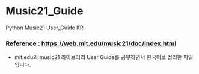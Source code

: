 # Music21_Guide
Python Music21 User_Guide KR

### Reference : https://web.mit.edu/music21/doc/index.html
* mit.edu의 music21 라이브러리 User Guide를 공부하면서 한국어로 정리한 파일입니다.
